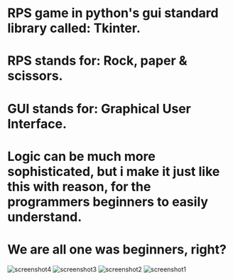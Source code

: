 # RPS game in python's gui standard library called: Tkinter.
# RPS stands for: Rock, paper & scissors.
# GUI stands for: Graphical User Interface.
# Logic can be much more sophisticated, but i make it just like this with reason, for the programmers beginners to easily understand.
# We are all one was beginners, right?

![screenshot4](https://github.com/dusanrsc/Tkinter_RPS/assets/149257819/542f8381-cb91-4009-b099-c81ce3068764)
![screenshot3](https://github.com/dusanrsc/Tkinter_RPS/assets/149257819/49534e99-5971-49e3-b4dc-4d2d15a5c933)
![screenshot2](https://github.com/dusanrsc/Tkinter_RPS/assets/149257819/6a9266b2-5ccf-4365-9595-c51c59d6235d)
![screenshot1](https://github.com/dusanrsc/Tkinter_RPS/assets/149257819/14b03c81-3097-4acd-a2eb-ad36c7b42f5e)
